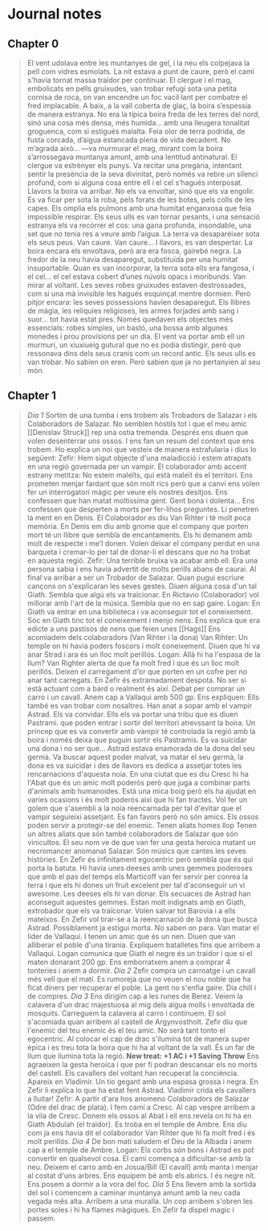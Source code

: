 # Journal notes
## Chapter 0

> El vent udolava entre les muntanyes de gel, i la neu els colpejava la pell com vidres esmolats. La nit estava a punt de caure, però el camí s'havia tornat massa traïdor per continuar. El clergue i el mag, embolicats en pells gruixudes, van trobar refugi sota una petita cornisa de roca, on van encendre un foc vacil·lant per combatre el fred implacable.
> A baix, a la vall coberta de glaç, la boira s’espessia de manera estranya. No era la típica boira freda de les terres del nord, sinó una cosa més densa, més humida… amb una lleugera tonalitat groguenca, com si estigués malalta. Feia olor de terra podrida, de fusta corcada, d’aigua estancada plena de vida decadent.
No m’agrada això… —va murmurar el mag, mirant com la boira s’arrossegava muntanya amunt, amb una lentitud antinatural.
El clergue va estrènyer els punys. Va recitar una pregària, intentant sentir la presència de la seva divinitat, però només va rebre un silenci profund, com si alguna cosa entre ell i el cel s’hagués interposat.
Llavors la boira va arribar.
No els va envoltar, sinó que els va engolir. Es va ficar per sota la roba, pels forats de les botes, pels colls de les capes. Els omplia els pulmons amb una humitat enganxosa que feia impossible respirar. Els seus ulls es van tornar pesants, i una sensació estranya els va recórrer el cos: una gana profunda, insondable, una set que no tenia res a veure amb l’aigua.
La terra va desaparèixer sota els seus peus.
Van caure.
Van caure...
I llavors, es van despertar.
La boira encara els envoltava, però ara era fosca, gairebé negra. La fredor de la neu havia desaparegut, substituïda per una humitat insuportable. Quan es van incorporar, la terra sota ells era fangosa, i el cel... el cel estava cobert d’unes núvols opacs i moribunds.
Van mirar al voltant.
Les seves robes gruixudes estaven destrossades, com si una mà invisible les hagués esquinçat mentre dormien. Però pitjor encara: les seves possessions havien desaparegut. Els llibres de màgia, les relíquies religioses, les armes forjades amb sang i suor... tot havia estat pres. Només quedaven els objectes més essencials: robes simples, un bastó, una bossa amb algunes monedes i prou provisions per un dia.
El vent va portar amb ell un murmuri, un xiuxiueig gutural que no es podia distingir, però que ressonava dins dels seus cranis com un record antic.
Els seus ulls es van trobar.
No sabien on eren.
Però sabien que ja no pertanyien al seu món.

## Chapter 1

> *Dia 1*
> Sortim de una tumba i ens trobem als Trobadors de Salazar i els Colaboradors de Salazar. No semblen hòstils tot i que el meu amic [[Denislav Struck]] rep una ostia tremenda. Després ens diuen que volen desenterrar uns ossos. I ens fan un resum del context que ens trobem. Ho explica un noi que vesteix de manera estrafularia i dius lo següent:
> Zefir: Hem sigut objecte d'una maladicció i estem atrapats en una regió governada per un vampir.
> El colaborador amb accent estrany metitza: No estem maleïts, qui està maleït és el territori.
> Ens prometen menjar fardant que són molt rics però que a canvi ens volen fer un interrogatori màgic per veure els nostres desitjos.
> Ens confessen que han matat moltissima gent. Gent bona i dolenta...
> Ens confessen que desperten a morts per fer-lihos preguntes.
> Li penetren la ment en en Denis.
> El Colaborador es diu Van Rihter i té molt poca memòria.
> En Denis em diu amb gnome que el company que porten mort té un llibre que sembla de encantaments.
> Els hi demanem amb molt de respecte i me'l donen.
> Volen deixar el company perdut en una barqueta i cremar-lo per tal de donar-li el descans que no ha trobat en aquesta regió.
> Zefir: Una terrible bruixa va acabar amb ell. Era una persona sabia i ens havia advertit de molts perills abans de caurai. Al final va arribar a ser un Trobador de Salazar. Quan pugui escriure cançons on s'explicaran les seves gestes.
> Diuen alguna cosa d'un tal Giath. Sembla que algú els va traïcionar.
> En Rictavio (Colaborador) vol millorar amb l'art de la música. Sembla que no en sap gaire.
> Logan: En Giath va entrar en una biblioteca i va aconseguir tot el coneixement. Sóc en Giath tinc tot el coneixement i menjo nens.
> Ens explica que era edicte a uns pastisos de nens que feien unes [[Hags]]
> Ens acomiadem dels colaboradors (Van Rihter i la dona)
> Van Rihter: Un temple on hi havia poders foscors i molt coneixement. Diuen que hi va anar Strad i ara és un lloc molt perillós.
> Logan: Allà hi ha l'espasa de la llum?
> Van Righter alerta de que fa molt fred i que és un lloc molt perillós.
> Deixen el carregament d'or que porten en un cofre per no anar tant carregats.
> En Zefir és extramadament despota. No ser si està actuant com a bard o realment és així.
> Debat per comprar un carro i un cavall. 
> Anem cap a Vallaqui amb 500 gp.
> Ens expliquen: Ells també es van trobar com nosaltres. Han anat a sopar amb el vampir Astrad. Els va convidar. Ells els va portar una tribu que es diuen Pastrami. que poden entrar i sortir del territori atrevssant la boira. Un princep que es va convertir amb vampir té controlada la regió amb la boira i només deixa que puguin sortir els Pastramis. Es va suicidar una dona i no ser que...
> Astrad estava enamorada de la dona del seu germà. Va buscar aquest poder malvat, va matar el seu germà, la dona es va suicidar i des de llavors es dedica a assetjar totes les rencarnacions d'aquesta noia.
> En una ciutat que es diu Cresc hi ha l'Abat que és un amic molt poderós però que juga a combinar parts d'animals amb humanoides. Està una mica boig però els ha ajudat en varies ocasions i és molt poderós així que hi fan tractes. Vol fer un golem que s'asembli a la noia reencarnada per tal d'evitar que el vampir seguieixi assetjant. Es fan favors però no són amics.
> Els ossos poden servir a protegir-se del enemic.
> Tenen aliats homes llop
> Tenen un altres aliats que són també colaboradors de Salazar que són vinicultos. 
> El seu nom ve de que van fer una gesta heroica matant un necromancer anomanat Salazar. 
> Són músics que cantes les seves històries.
> En Zefir és infinitament egocentric però sembla que és qui porta la batuta.
> Hi havia unes deeses amb unes gemmes poderoses que amb el pas del temps els Marticoff van fer servir per conrea la terra i que els hi dones un fruit excelent per tal d'aconseguir un vi awesome. Les deeses els hi van donar.
> Els secuaces de Astrad han aconseguit aquestes gemmes.
> Estan molt indignats amb en Giath, extrobador que els va traïconar.
> Volen salvar tot Barovia i a ells mateixos. En Zefir vol tirar-se a la reencarnació de la dona que busca Astrad. Possiblament ja estigui morta. No saben on para.
> Van matar el lider de Vallaqui. I tenen un amic que és un nen. 
> Diuen que van alliberar el poble d'una tirania. 
> Expliquem batalletes fins que arribem a Vallaqui.
> Logan comunica que Giath el negre és un traïdor i que si el maten donarant 200 gp.
> Ens emborratxem anem a comprar 4 tonteries i anem a dormir.
> *Dia 2*
> Zefir compra un carroatge i un cavall més vell que el matí.
> Es rumoreja que no veuen el nou noble que ha ficat diners per recuperar el poble.
> La gent no s'enfia gaire.
> Dia chill i de compres.
> *Dia 3*
> Ens dirigim cap a les runes de Berez.
> Veiem la calavera d'un drac majestuosa al mig dels aigua molls i envoltada de mosquits. 
> Carreguem la calavera al carro i continuem.
> El sol s'acomiada quan arribem al castell de Argynvostholt.
> Zefir diu que l'enemic del teu enemic és el teu amic. No serà tant tonto el egocentric.
>  Al colocar el cap de drac s'ilumina tot de manera super èpica i es treu tota la boira que hi ha al voltant de la vall. És un far de llum que ilumina tota la regió.
>  **New treat: +1 AC i +1 Saving Throw**
>  Ens agraeixen la gesta heroica i que per fi podran descansar els no morts del castell.
>  Els cavallers del voltant han recuperat la conciència.
>  Apareix en Vladimir. Un tio gegant amb una espasa grossa i negra.
>  En Zefir li explica lo que ha estat fent Astrad. 
>  Vladimir crida els cavallers a lluitar!
>  Zefir: A partir d'ara hos anomeno Colaboradors de Salazar (Odre del drac de plata).
>  I fem camí a Cresc.
>  Al cap vespre arribem a la vila de Cresc.
>  Donem els ossos al Abat i ell ens revela on hi ha en Giath Abdulah (el traïdor). Es troba en el temple de Ambre. 
>  Ens diu com ja ens havia dit el colaborador Van Rihter que hi fa molt fred i és molt perillós.
>  *Dia 4*
>  De bon matí saludem el Deu de la Albada i anem cap a el temple de Ambre.
>  Logan: Els corbs són bons i Astrad es pot convertir en qualsevol cosa.
>  El camí comença a dificultar-se amb la neu. Deixem el carro amb en Josua/Bill (El cavall) amb manta i menjar al costat d'uns arbres. Ens equipem bé amb els abrics. I és negre nit. Ens posem a dormir a la vora del foc.
>  *Dia 5*
>  Ens llevem amb la sortida del sol i comencem a caminar muntanya amunt amb la neu cada vegada més alta.
>  Arribem a una muralla.
>  Un cop arribem s'obren les portes soles i hi ha flames màgiques.
>  En Zefir fa dispel magic i passem.
>   



